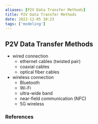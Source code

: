 ```yaml
---
aliases: [P2V Data Transfer Methods]
title: P2V Data Transfer Methods
date: 2022-12-05 10:23
tags: ['modeling']
---
```


## P2V Data Transfer Methods

- wired connection
  - ethernet cables (twisted pair)
  - coaxial cables
  - optical fiber cables
- wireless connection
  - Bluetooth
  - Wi-Fi
  - ultra-wide band
  - near-field communication (NFC)
  - 5G wireless

### References
